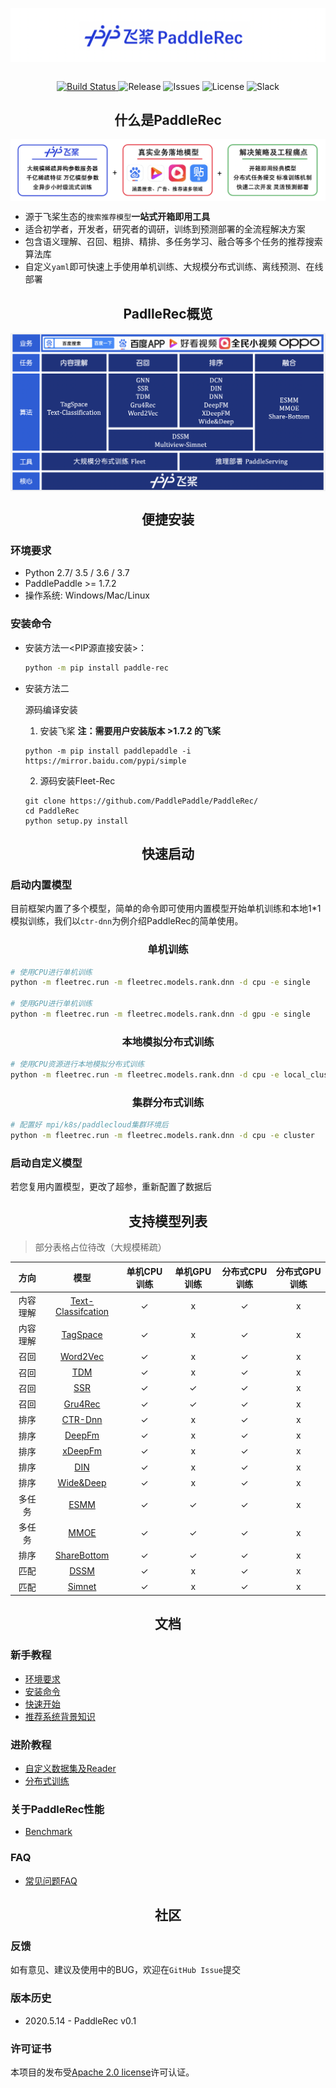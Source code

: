 <p align="center">
<img align="center" src="doc/imgs/logo.png">
<p>

<p align="center">
    <br>
    <a href="https://travis-ci.com/PaddlePaddle/Serving">
        <img alt="Build Status" src="https://img.shields.io/travis/com/PaddlePaddle/Serving/develop">
    </a>
    <img alt="Release" src="https://img.shields.io/badge/Release-0.0.3-yellowgreen">
    <img alt="Issues" src="https://img.shields.io/github/issues/PaddlePaddle/Serving">
    <img alt="License" src="https://img.shields.io/github/license/PaddlePaddle/Serving">
    <img alt="Slack" src="https://img.shields.io/badge/Join-Slack-green">
    <br>
<p>


<h2 align="center">什么是PaddleRec</h2>

<p align="center">
<img align="center" src="doc/imgs/structure.png">
<p>

- 源于飞桨生态的`搜索推荐模型`**一站式开箱即用工具** 
- 适合初学者，开发者，研究者的调研，训练到预测部署的全流程解决方案
- 包含语义理解、召回、粗排、精排、多任务学习、融合等多个任务的推荐搜索算法库
- 自定义`yaml`即可快速上手使用单机训练、大规模分布式训练、离线预测、在线部署


<h2 align="center">PadlleRec概览</h2>

<p align="center">
<img align="center" src="doc/imgs/overview.png">
<p>


<h2 align="center">便捷安装</h2>

### 环境要求
* Python 2.7/ 3.5 / 3.6 / 3.7
* PaddlePaddle  >= 1.7.2
* 操作系统: Windows/Mac/Linux
  
### 安装命令

- 安装方法一<PIP源直接安装>：
  ```bash
  python -m pip install paddle-rec
  ```

- 安装方法二

  源码编译安装
  1. 安装飞桨  **注：需要用户安装版本 >1.7.2 的飞桨**

    ```shell
    python -m pip install paddlepaddle -i https://mirror.baidu.com/pypi/simple
    ```

  2. 源码安装Fleet-Rec

    ```
    git clone https://github.com/PaddlePaddle/PaddleRec/
    cd PaddleRec
    python setup.py install
    ```


<h2 align="center">快速启动</h2>




### 启动内置模型

目前框架内置了多个模型，简单的命令即可使用内置模型开始单机训练和本地1*1模拟训练，我们以`ctr-dnn`为例介绍PaddleRec的简单使用。

<h3 align="center">单机训练</h3>

```bash
# 使用CPU进行单机训练
python -m fleetrec.run -m fleetrec.models.rank.dnn -d cpu -e single 

# 使用GPU进行单机训练
python -m fleetrec.run -m fleetrec.models.rank.dnn -d gpu -e single
```

<h3 align="center">本地模拟分布式训练</h3>

```bash
# 使用CPU资源进行本地模拟分布式训练
python -m fleetrec.run -m fleetrec.models.rank.dnn -d cpu -e local_cluster
```

<h3 align="center">集群分布式训练</h3>

```bash
# 配置好 mpi/k8s/paddlecloud集群环境后
python -m fleetrec.run -m fleetrec.models.rank.dnn -d cpu -e cluster
```

### 启动自定义模型

若您复用内置模型，更改了超参，重新配置了数据后

<h2 align="center">支持模型列表</h2>

> 部分表格占位待改（大规模稀疏）

|   方向   |                                      模型                                      | 单机CPU训练 | 单机GPU训练 | 分布式CPU训练 | 分布式GPU训练 |
| :------: | :----------------------------------------------------------------------------: | :---------: | :---------: | :-----------: | :-----------: |
| 内容理解 | [Text-Classifcation](models/contentunderstanding/text_classification/model.py) |      ✓      |      x      |       ✓       |       x       |
| 内容理解 |           [TagSpace](models/contentunderstanding/tagspace/model.py)            |      ✓      |      x      |       ✓       |       x       |
|   召回   |                  [Word2Vec](models/recall/word2vec/model.py)                   |      ✓      |      x      |       ✓       |       x       |
|   召回   |                       [TDM](models/recall/tdm/model.py)                        |      ✓      |      x      |       ✓       |       x       |
|   召回   |                       [SSR](models/recall/ssr/model.py)                        |      ✓      |      ✓      |       ✓       |       x       |
|   召回   |                   [Gru4Rec](models/recall/gru4rec/model.py)                    |      ✓      |      ✓      |       ✓       |       x       |
|   排序   |                      [CTR-Dnn](models/rank/dnn/model.py)                       |      ✓      |      x      |       ✓       |       x       |
|   排序   |                     [DeepFm](models/rank/deepfm/model.py)                      |      ✓      |      x      |       ✓       |       x       |
|   排序   |                    [xDeepFm](models/rank/xdeepfm/model.py)                     |      ✓      |      x      |       ✓       |       x       |
|   排序   |                        [DIN](models/rank/din/model.py)                         |      ✓      |      x      |       ✓       |       x       |
|   排序   |                  [Wide&Deep](models/rank/wide_deep/model.py)                   |      ✓      |      x      |       ✓       |       x       |
|  多任务  |                     [ESMM](models/multitask/essm/model.py)                     |      ✓      |      ✓      |       ✓       |       x       |
|  多任务  |                     [MMOE](models/multitask/mmoe/model.py)                     |      ✓      |      ✓      |       ✓       |       x       |
|   排序   |             [ShareBottom](models/multitask/share-bottom/model.py)              |      ✓      |      ✓      |       ✓       |       x       |
|   匹配   |                       [DSSM](models/match/dssm/model.py)                       |      ✓      |      x      |       ✓       |       x       |
|   匹配   |                [Simnet](models/match/multiview-simnet/model.py)                |      ✓      |      x      |       ✓       |       x       |



<h2 align="center">文档</h2>

### 新手教程
* [环境要求](#环境要求)
* [安装命令](#安装命令)
* [快速开始](#一行命令启动训练)
* [推荐系统背景知识](doc/)

### 进阶教程
* [自定义数据集及Reader](doc/custom_dataset_reader.md)
* [分布式训练](doc/distributed_train.md)

### 关于PaddleRec性能
* [Benchmark](doc/benchmark.md)

### FAQ
* [常见问题FAQ](doc/faq.md)


<h2 align="center">社区</h2>

### 反馈
如有意见、建议及使用中的BUG，欢迎在`GitHub Issue`提交

### 版本历史
- 2020.5.14 - PaddleRec v0.1
  
### 许可证书
本项目的发布受[Apache 2.0 license](LICENSE)许可认证。
  